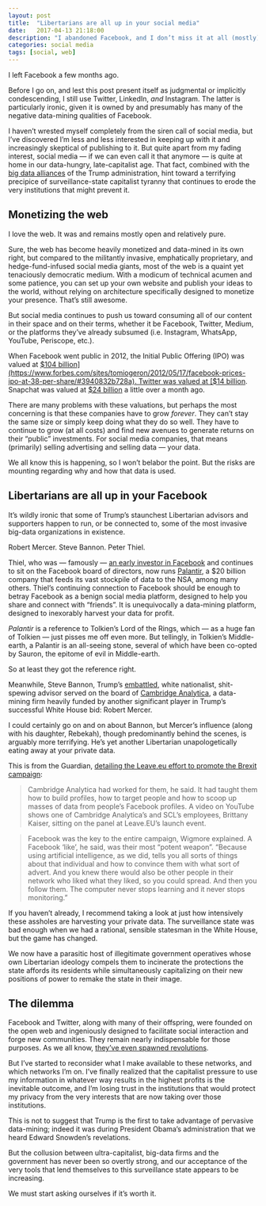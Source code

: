 ```yaml
---
layout: post
title:  "Libertarians are all up in your social media"
date:   2017-04-13 21:18:00
description: "I abandoned Facebook, and I don’t miss it at all (mostly)."
categories: social media
tags: [social, web]
---
```

I left Facebook a few months ago. 

Before I go on, and lest this post present itself as judgmental or implicitly condescending, I still use Twitter, LinkedIn, _and_ Instagram. The latter is particularly ironic, given it is owned by and presumably has many of the negative data-mining qualities of Facebook. 

I haven’t wrested myself completely from the siren call of social media, but I’ve discovered I’m less and less interested in keeping up with it and increasingly skeptical of publishing to it. But quite apart from my fading interest, social media — if we can even call it that anymore — is quite at home in our data-hungry, late-capitalist age. That fact, combined with the [big data alliances](https://www.theguardian.com/politics/2017/feb/26/robert-mercer-breitbart-war-on-media-steve-bannon-donald-trump-nigel-farage) of the Trump administration, hint toward a terrifying precipice of surveillance-state capitalist tyranny that continues to erode the very institutions that might prevent it.

## Monetizing the web

I love the web. It was and remains mostly open and relatively pure. 

Sure, the web has become heavily monetized and data-mined in its own right, but compared to the militantly invasive, emphatically proprietary, and hedge-fund-infused social media giants, most of the web is a quaint yet tenaciously democratic medium. With a modicum of technical acumen and some patience, you can set up your own website and publish your ideas to the world, without relying on architecture specifically designed to monetize your presence. That’s still awesome. 

But social media continues to push us toward consuming all of our content in their space and on their terms, whether it be Facebook, Twitter, Medium, or the platforms they’ve already subsumed (i.e. Instagram, WhatsApp, YouTube, Periscope, etc.).

When Facebook went public in 2012, the Initial Public Offering (IPO) was valued at [$104 billion](https://www.forbes.com/sites/tomiogeron/2012/05/17/facebook-prices-ipo-at-38-per-share/#3940832b728a). Twitter was valued at [$14 billion](http://money.cnn.com/2013/11/06/technology/social/twitter-ipo-price/). Snapchat was valued at [$24 billion](http://www.businessinsider.com/snapchat-ipo-price-2017-3) a little over a month ago.

There are many problems with these valuations, but perhaps the most concerning is that these companies have to grow _forever_. They can’t stay the same size or simply keep doing what they do so well. They have to continue to grow (at all costs) and find new avenues to generate returns on their “public” investments. For social media companies, that means (primarily) selling advertising and selling data — your data.

We all know this is happening, so I won’t belabor the point. But the risks are mounting regarding why and how that data is used.

## Libertarians are all up in your Facebook

It’s wildly ironic that some of Trump’s staunchest Libertarian advisors and supporters happen to run, or be connected to, some of the most invasive big-data organizations in existence.  

Robert Mercer. Steve Bannon. Peter Thiel. 

Thiel, who was — famously — [an early investor in Facebook](http://money.cnn.com/2012/08/20/technology/facebook-peter-thiel/) and continues to sit on the Facebook board of directors, now runs [Palantir](https://theintercept.com/2017/02/22/how-peter-thiels-palantir-helped-the-nsa-spy-on-the-whole-world/), a $20 billion company that feeds its vast stockpile of data to the NSA, among many others. Thiel’s continuing connection to Facebook should be enough to betray Facebook as a benign social media platform, designed to help you share and connect with “friends”. It is unequivocally a data-mining platform, designed to inexorably harvest your data for profit. 

_Palantir_ is a reference to Tolkien’s Lord of the Rings, which — as a huge fan of Tolkien — just pisses me off even more. But tellingly, in Tolkien’s Middle-earth, a Palantir is an all-seeing stone, several of which have been co-opted by Sauron, the epitome of evil in Middle-earth.

So at least they got the reference right. 

Meanwhile, Steve Bannon, Trump’s [embattled](https://www.washingtonpost.com/news/the-fix/wp/2017/04/11/trump-just-made-some-very-strange-comments-about-stephen-k-bannon/?utm_term=.9525370669fe), white nationalist, shit-spewing advisor served on the board of [Cambridge Analytica](https://en.wikipedia.org/wiki/Cambridge_Analytica), a data-mining firm heavily funded by another significant player in Trump’s successful White House bid: Robert Mercer. 

I could certainly go on and on about Bannon, but Mercer’s influence (along with his daughter, Rebekah), though predominantly behind the scenes, is arguably more terrifying. He’s yet another Libertarian unapologetically eating away at your private data.

This is from the Guardian, [detailing the Leave.eu effort to promote the Brexit campaign](https://www.theguardian.com/politics/2017/feb/26/robert-mercer-breitbart-war-on-media-steve-bannon-donald-trump-nigel-farage): 

>Cambridge Analytica had worked for them, he said. It had taught them how to build profiles, how to target people and how to scoop up masses of data from people’s Facebook profiles. A video on YouTube shows one of Cambridge Analytica’s and SCL’s employees, Brittany Kaiser, sitting on the panel at Leave.EU’s launch event.

>Facebook was the key to the entire campaign, Wigmore explained. A Facebook ‘like’, he said, was their most “potent weapon”. “Because using artificial intelligence, as we did, tells you all sorts of things about that individual and how to convince them with what sort of advert. And you knew there would also be other people in their network who liked what they liked, so you could spread. And then you follow them. The computer never stops learning and it never stops monitoring.”

If you haven’t already, I recommend taking a look at just how intensively these assholes are harvesting your private data. The surveillance state was bad enough when we had a rational, sensible statesman in the White House, but the game has changed. 

We now have a parasitic host of illegitimate government operatives whose own Libertarian ideology compels them to incinerate the protections the state affords its residents while simultaneously capitalizing on their new positions of power to remake the state in their image.

## The dilemma

Facebook and Twitter, along with many of their offspring, were founded on the open web and ingeniously designed to facilitate social interaction and forge new communities. They remain nearly indispensable for those purposes. As we all know, [they’ve even spawned revolutions](https://www.washington.edu/news/2011/09/12/new-study-quantifies-use-of-social-media-in-arab-spring/).

But I’ve started to reconsider what I make available to these networks, and which networks I’m on. I’ve finally realized that the capitalist pressure to use my information in whatever way results in the highest profits is the inevitable outcome, and I’m losing trust in the institutions that would protect my privacy from the very interests that are now taking over those institutions.

This is not to suggest that Trump is the first to take advantage of pervasive data-mining; indeed it was during President Obama’s administration that we heard Edward Snowden’s revelations. 

But the collusion between ultra-capitalist, big-data firms and the government has never been so overtly strong, and our acceptance of the very tools that lend themselves to this surveillance state appears to be increasing.

We must start asking ourselves if it’s worth it.

